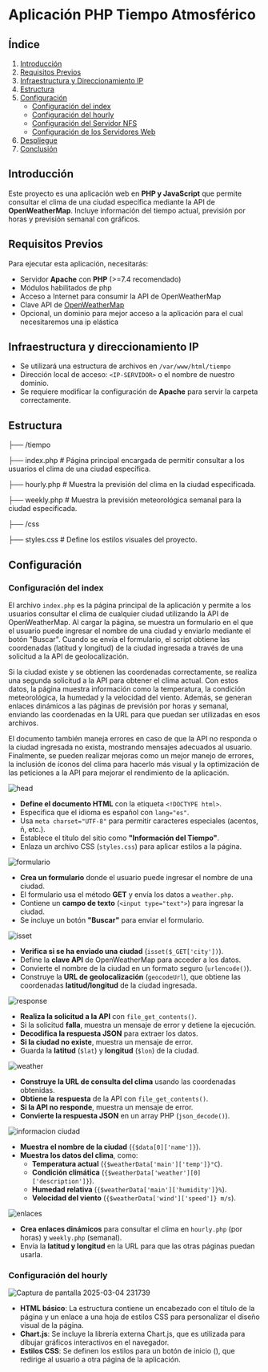 # Aplicación PHP Tiempo Atmosférico

## Índice

1. [Introducción](#introducción)  
2. [Requisitos Previos](#requisitos-previos)  
3. [Infraestructura y Direccionamiento IP](#infraestructura-y-direccionamiento-ip)
4. [Estructura](#estructura)  
5. [Configuración](#configuración)
    - [Configuración del index](#configuración-del-index)  
    - [Configuración del hourly](#configuración-del-hourly)  
    - [Configuración del Servidor NFS](#configuración-del-servidor-nfs)  
    - [Configuración de los Servidores Web](#configuración-de-los-servidores-web)
6. [Despliegue](#despliegue)  
7. [Conclusión](#conclusión)


## Introducción
Este proyecto es una aplicación web en **PHP y JavaScript** que permite consultar el clima de una ciudad específica mediante la API de **OpenWeatherMap**. Incluye información del tiempo actual, previsión por horas y previsión semanal con gráficos.

## Requisitos Previos
Para ejecutar esta aplicación, necesitarás:

- Servidor **Apache** con **PHP** (>=7.4 recomendado)
- Módulos habilitados de php
- Acceso a Internet para consumir la API de OpenWeatherMap
- Clave API de [OpenWeatherMap](https://openweathermap.org/api)
- Opcional, un dominio para mejor acceso a la aplicación para el cual necesitaremos una ip elástica

## Infraestructura y direccionamiento IP 
- Se utilizará una estructura de archivos en `/var/www/html/tiempo`
- Dirección local de acceso: `<IP-SERVIDOR>` o el nombre de nuestro dominio.
- Se requiere modificar la configuración de **Apache** para servir la carpeta correctamente.

## Estructura
├── /tiempo      

  ├── index.php              # Página principal encargada de permitir consultar a los usuarios  el clima de una ciudad específica.

  ├── hourly.php              # Muestra la previsión del clima en la ciudad especificada.

  ├── weekly.php              # Muestra la previsión meteorológica semanal para la ciudad especificada.

  ├── /css              

  ├── styles.css              # Define los estilos visuales del proyecto.

  ## Configuración

  ### Configuración del index
  El archivo `index.php` es la página principal de la aplicación y permite a los usuarios consultar el clima de cualquier ciudad utilizando la API de OpenWeatherMap. Al cargar la página, se muestra un formulario en el que el usuario puede ingresar el nombre de una ciudad y enviarlo mediante el botón "Buscar". Cuando se envía el formulario, el script obtiene las coordenadas (latitud y longitud) de la ciudad ingresada a través de una solicitud a la API de geolocalización.

Si la ciudad existe y se obtienen las coordenadas correctamente, se realiza una segunda solicitud a la API para obtener el clima actual. Con estos datos, la página muestra información como la temperatura, la condición meteorológica, la humedad y la velocidad del viento. Además, se generan enlaces dinámicos a las páginas de previsión por horas y semanal, enviando las coordenadas en la URL para que puedan ser utilizadas en esos archivos.

El documento también maneja errores en caso de que la API no responda o la ciudad ingresada no exista, mostrando mensajes adecuados al usuario. Finalmente, se pueden realizar mejoras como un mejor manejo de errores, la inclusión de íconos del clima para hacerlo más visual y la optimización de las peticiones a la API para mejorar el rendimiento de la aplicación.

  ![head](https://github.com/user-attachments/assets/085fb026-53e6-4a52-b93a-2a7cc09d266b) 
  
  - **Define el documento HTML** con la etiqueta `<!DOCTYPE html>`.
  - Especifica que el idioma es español con `lang="es"`.
  - Usa `meta charset="UTF-8"` para permitir caracteres especiales (acentos, ñ, etc.).
  - Establece el título del sitio como **"Información del Tiempo"**.
  - Enlaza un archivo CSS (`styles.css`) para aplicar estilos a la página.

  ![formulario](https://github.com/user-attachments/assets/f0ce1183-67b5-4847-85d5-f6a3cc6124e3)
  - **Crea un formulario** donde el usuario puede ingresar el nombre de una ciudad.
  - El formulario usa el método **GET** y envía los datos a `weather.php`.
  - Contiene un **campo de texto** (`<input type="text">`) para ingresar la ciudad.
  - Se incluye un botón **"Buscar"** para enviar el formulario.

  ![isset](https://github.com/user-attachments/assets/d67408b5-0b03-4d76-86c3-4c2421786db3)
  - **Verifica si se ha enviado una ciudad** (`isset($_GET['city'])`).
  - Define la **clave API** de OpenWeatherMap para acceder a los datos.
  - Convierte el nombre de la ciudad en un formato seguro (`urlencode()`).
  - Construye la **URL de geolocalización** (`geocodeUrl`), que obtiene las coordenadas **latitud/longitud** de la ciudad ingresada.

  ![response](https://github.com/user-attachments/assets/2130a51b-1fae-4759-ae3c-490d39b91034)
  - **Realiza la solicitud a la API** con `file_get_contents()`.
  - Si la solicitud **falla**, muestra un mensaje de error y detiene la ejecución.
  - **Decodifica la respuesta JSON** para extraer los datos.
  - **Si la ciudad no existe**, muestra un mensaje de error.
  - Guarda la **latitud** (`$lat`) y **longitud** (`$lon`) de la ciudad.

  ![weather](https://github.com/user-attachments/assets/b4d600a7-6838-4d10-98c1-d3d53bd17fae)
  - **Construye la URL de consulta del clima** usando las coordenadas obtenidas.
  - **Obtiene la respuesta** de la API con `file_get_contents()`.
  - **Si la API no responde**, muestra un mensaje de error.
  - **Convierte la respuesta JSON** en un array PHP (`json_decode()`).

  ![informacion ciudad](https://github.com/user-attachments/assets/2580fa3a-0803-4a00-932c-f4acda42bde7)
  - **Muestra el nombre de la ciudad** (`{$data[0]['name']}`).
  - **Muestra los datos del clima**, como:
    - **Temperatura actual** (`{$weatherData['main']['temp']}°C`).
    - **Condición climática** (`{$weatherData['weather'][0]['description']}`).
    - **Humedad relativa** (`{$weatherData['main']['humidity']}%`).
    - **Velocidad del viento** (`{$weatherData['wind']['speed']} m/s`).

  ![enlaces](https://github.com/user-attachments/assets/de3b22c4-bcd8-418f-bca9-f58c67ae51cf)
  - **Crea enlaces dinámicos** para consultar el clima en `hourly.php` (por horas) y `weekly.php` (semanal).
  - Envía la **latitud y longitud** en la URL para que las otras páginas puedan usarla.

  ### Configuración del hourly
  ![Captura de pantalla 2025-03-04 231739](https://github.com/user-attachments/assets/9471e40b-3181-49c9-b572-bc8db7b063cc)
  - **HTML básico**: La estructura contiene un encabezado con el título de la página y un enlace a una hoja de estilos CSS para personalizar el diseño visual de la página.
  - **Chart.js**: Se incluye la librería externa Chart.js, que es utilizada para dibujar gráficos interactivos en el navegador.
  - **Estilos CSS**: Se definen los estilos para un botón de inicio (<a>), que redirige al usuario a otra página de la aplicación.







             
